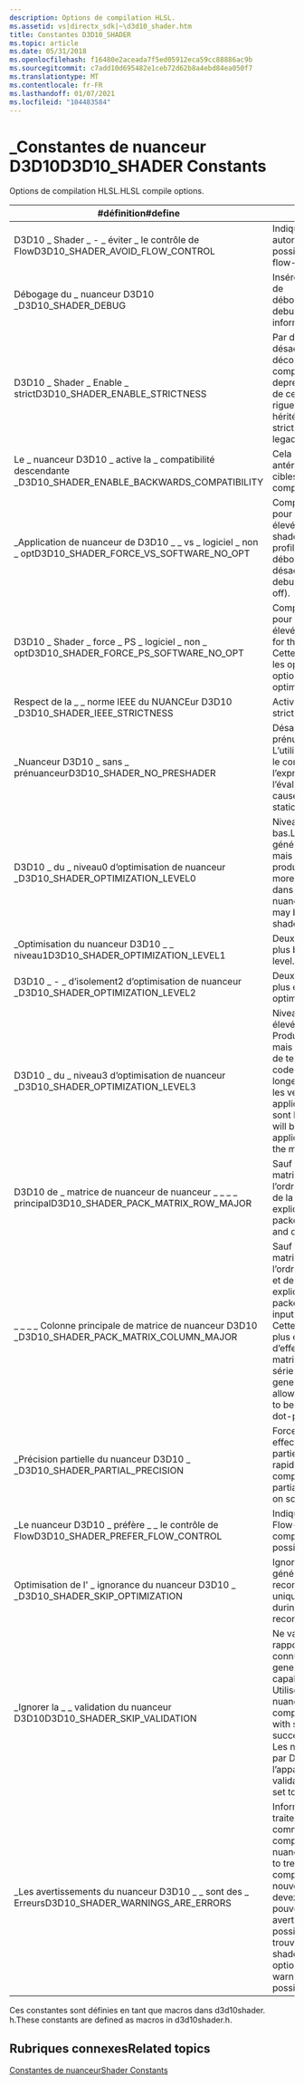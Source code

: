 ```yaml
---
description: Options de compilation HLSL.
ms.assetid: vs|directx_sdk|~\d3d10_shader.htm
title: Constantes D3D10_SHADER
ms.topic: article
ms.date: 05/31/2018
ms.openlocfilehash: f16480e2aceada7f5ed05912eca59cc88886ac9b
ms.sourcegitcommit: c7add10d695482e1ceb72d62b8a4ebd84ea050f7
ms.translationtype: MT
ms.contentlocale: fr-FR
ms.lasthandoff: 01/07/2021
ms.locfileid: "104483584"
---
```

# <a name="d3d10_shader-constants"></a><span data-ttu-id="97101-103">\_Constantes de nuanceur D3D10</span><span class="sxs-lookup"><span data-stu-id="97101-103">D3D10\_SHADER Constants</span></span>

<span data-ttu-id="97101-104">Options de compilation HLSL.</span><span class="sxs-lookup"><span data-stu-id="97101-104">HLSL compile options.</span></span>



| <span data-ttu-id="97101-105">\#définition</span><span class="sxs-lookup"><span data-stu-id="97101-105">\#define</span></span>                                        | <span data-ttu-id="97101-106">Description</span><span class="sxs-lookup"><span data-stu-id="97101-106">Description</span></span>                                                                                                                                                                                                                                    |
|-------------------------------------------------|------------------------------------------------------------------------------------------------------------------------------------------------------------------------------------------------------------------------------------------------|
| <span data-ttu-id="97101-107">D3D10 \_ Shader \_ - \_ éviter \_ le contrôle de Flow</span><span class="sxs-lookup"><span data-stu-id="97101-107">D3D10\_SHADER\_AVOID\_FLOW\_CONTROL</span></span>             | <span data-ttu-id="97101-108">Indiquez au compilateur de ne pas autoriser le contrôle de Flow (si possible).</span><span class="sxs-lookup"><span data-stu-id="97101-108">Tell compiler to not allow flow-control (when possible).</span></span>                                                                                                                                                                                       |
| <span data-ttu-id="97101-109">Débogage du \_ nuanceur D3D10 \_</span><span class="sxs-lookup"><span data-stu-id="97101-109">D3D10\_SHADER\_DEBUG</span></span>                            | <span data-ttu-id="97101-110">Insérez les informations de fichier de débogage/ligne/type/symbole.</span><span class="sxs-lookup"><span data-stu-id="97101-110">Insert debug file/line/type/symbol information.</span></span>                                                                                                                                                                                                |
| <span data-ttu-id="97101-111">D3D10 \_ Shader \_ Enable \_ strict</span><span class="sxs-lookup"><span data-stu-id="97101-111">D3D10\_SHADER\_ENABLE\_STRICTNESS</span></span>               | <span data-ttu-id="97101-112">Par défaut, le compilateur HLSL désactive la rigueur sur la syntaxe déconseillée.</span><span class="sxs-lookup"><span data-stu-id="97101-112">By default, the HLSL compiler disables strictness on deprecated syntax.</span></span> <span data-ttu-id="97101-113">La spécification de cet indicateur permet une rigueur qui n’autorise pas la syntaxe héritée.</span><span class="sxs-lookup"><span data-stu-id="97101-113">Specifying this flag enables strictness which may not allow for legacy syntax.</span></span>                                                                                         |
| <span data-ttu-id="97101-114">Le \_ nuanceur D3D10 \_ active la \_ compatibilité descendante \_</span><span class="sxs-lookup"><span data-stu-id="97101-114">D3D10\_SHADER\_ENABLE\_BACKWARDS\_COMPATIBILITY</span></span> | <span data-ttu-id="97101-115">Cela permet aux nuanceurs antérieurs de compiler sur 4 \_ cibles.</span><span class="sxs-lookup"><span data-stu-id="97101-115">This enables older shaders to compile to 4\_0 targets.</span></span>                                                                                                                                                                                         |
| <span data-ttu-id="97101-116">\_Application de nuanceur de D3D10 \_ \_ vs \_ logiciel \_ non \_ opt</span><span class="sxs-lookup"><span data-stu-id="97101-116">D3D10\_SHADER\_FORCE\_VS\_SOFTWARE\_NO\_OPT</span></span>     | <span data-ttu-id="97101-117">Compilez un nuanceur de sommets pour le profil de nuanceur le plus élevé suivant.</span><span class="sxs-lookup"><span data-stu-id="97101-117">Compile a vertex shader for the next highest shader profile.</span></span> <span data-ttu-id="97101-118">Cette option active le débogage (et les optimisations désactivées).</span><span class="sxs-lookup"><span data-stu-id="97101-118">This option turns debugging on (and optimizations off).</span></span>                                                                                                                           |
| <span data-ttu-id="97101-119">D3D10 \_ Shader \_ force \_ PS \_ logiciel \_ non \_ opt</span><span class="sxs-lookup"><span data-stu-id="97101-119">D3D10\_SHADER\_FORCE\_PS\_SOFTWARE\_NO\_OPT</span></span>     | <span data-ttu-id="97101-120">Compilez un nuanceur de pixels pour le profil de nuanceur le plus élevé suivant.</span><span class="sxs-lookup"><span data-stu-id="97101-120">Compile a pixel shader for the next highest shader profile.</span></span> <span data-ttu-id="97101-121">Cette option active le débogage (et les optimisations désactivées).</span><span class="sxs-lookup"><span data-stu-id="97101-121">This option turns debugging on (and optimizations off).</span></span>                                                                                                                            |
| <span data-ttu-id="97101-122">Respect de la \_ \_ norme IEEE du NUANCEur D3D10 \_</span><span class="sxs-lookup"><span data-stu-id="97101-122">D3D10\_SHADER\_IEEE\_STRICTNESS</span></span>                 | <span data-ttu-id="97101-123">Active la strictité IEEE.</span><span class="sxs-lookup"><span data-stu-id="97101-123">Enables IEEE strictness.</span></span>                                                                                                                                                                                                                       |
| <span data-ttu-id="97101-124">\_Nuanceur D3D10 \_ sans \_ prénuanceur</span><span class="sxs-lookup"><span data-stu-id="97101-124">D3D10\_SHADER\_NO\_PRESHADER</span></span>                    | <span data-ttu-id="97101-125">Désactive les prénuanceurs.</span><span class="sxs-lookup"><span data-stu-id="97101-125">Disables Preshaders.</span></span> <span data-ttu-id="97101-126">L’utilisation de cet indicateur force le compilateur à ne pas extraire l’expression statique pour l’évaluation.</span><span class="sxs-lookup"><span data-stu-id="97101-126">Using this flag will cause the compiler to not pull out static expression for evaluation.</span></span>                                                                                                                                 |
| <span data-ttu-id="97101-127">D3D10 \_ du \_ niveau0 d’optimisation de nuanceur \_</span><span class="sxs-lookup"><span data-stu-id="97101-127">D3D10\_SHADER\_OPTIMIZATION\_LEVEL0</span></span>             | <span data-ttu-id="97101-128">Niveau d’optimisation le plus bas.</span><span class="sxs-lookup"><span data-stu-id="97101-128">Lowest optimization level.</span></span> <span data-ttu-id="97101-129">Peut générer du code plus lentement, mais le fera plus rapidement.</span><span class="sxs-lookup"><span data-stu-id="97101-129">May produce slower code but will do so more quickly.</span></span> <span data-ttu-id="97101-130">Cela peut être utile dans un cycle de développement de nuanceur hautement itératif.</span><span class="sxs-lookup"><span data-stu-id="97101-130">This may be useful in a highly iterative shader development cycle.</span></span>                                                                                             |
| <span data-ttu-id="97101-131">\_Optimisation du nuanceur D3D10 \_ \_ niveau1</span><span class="sxs-lookup"><span data-stu-id="97101-131">D3D10\_SHADER\_OPTIMIZATION\_LEVEL1</span></span>             | <span data-ttu-id="97101-132">Deuxième niveau d’optimisation le plus bas.</span><span class="sxs-lookup"><span data-stu-id="97101-132">Second lowest optimization level.</span></span>                                                                                                                                                                                                              |
| <span data-ttu-id="97101-133">D3D10 \_ - \_ d’isolement2 d’optimisation de nuanceur \_</span><span class="sxs-lookup"><span data-stu-id="97101-133">D3D10\_SHADER\_OPTIMIZATION\_LEVEL2</span></span>             | <span data-ttu-id="97101-134">Deuxième niveau d’optimisation le plus élevé.</span><span class="sxs-lookup"><span data-stu-id="97101-134">Second highest optimization level.</span></span>                                                                                                                                                                                                             |
| <span data-ttu-id="97101-135">D3D10 \_ du \_ niveau3 d’optimisation de nuanceur \_</span><span class="sxs-lookup"><span data-stu-id="97101-135">D3D10\_SHADER\_OPTIMIZATION\_LEVEL3</span></span>             | <span data-ttu-id="97101-136">Niveau d’optimisation le plus élevé.</span><span class="sxs-lookup"><span data-stu-id="97101-136">Highest optimization level.</span></span> <span data-ttu-id="97101-137">Produit le meilleur code possible, mais peut prendre beaucoup plus de temps.</span><span class="sxs-lookup"><span data-stu-id="97101-137">Will produce best possible code but may take significantly longer to do so.</span></span> <span data-ttu-id="97101-138">Cela sera utile pour les versions finales d’une application où les performances sont le facteur le plus important.</span><span class="sxs-lookup"><span data-stu-id="97101-138">This will be useful for final builds of an application where performance is the most important factor.</span></span>                                 |
| <span data-ttu-id="97101-139">D3D10 de \_ matrice de nuanceur de nuanceur \_ \_ \_ \_ principal</span><span class="sxs-lookup"><span data-stu-id="97101-139">D3D10\_SHADER\_PACK\_MATRIX\_ROW\_MAJOR</span></span>         | <span data-ttu-id="97101-140">Sauf spécification explicite, les matrices sont compressées dans l’ordre ligne-principal de l’entrée et de la sortie du nuanceur.</span><span class="sxs-lookup"><span data-stu-id="97101-140">Unless explicitly specified, matrices will be packed in row-major order on input and output from the shader.</span></span>                                                                                                                                   |
| <span data-ttu-id="97101-141">\_ \_ \_ \_ Colonne principale de matrice de nuanceur D3D10 \_</span><span class="sxs-lookup"><span data-stu-id="97101-141">D3D10\_SHADER\_PACK\_MATRIX\_COLUMN\_MAJOR</span></span>      | <span data-ttu-id="97101-142">Sauf spécification explicite, les matrices sont compressées dans l’ordre colonne-principal de l’entrée et de la sortie du nuanceur.</span><span class="sxs-lookup"><span data-stu-id="97101-142">Unless explicitly specified, matrices will be packed in column-major order on input and output from the shader.</span></span> <span data-ttu-id="97101-143">Cette opération est généralement plus efficace, car elle permet d’effectuer une multiplication de matrice vectorielle à l’aide d’une série de produits de point.</span><span class="sxs-lookup"><span data-stu-id="97101-143">This is generally more efficient, since it allows vector-matrix multiplication to be performed using a series of dot-products.</span></span> |
| <span data-ttu-id="97101-144">\_Précision partielle du nuanceur D3D10 \_ \_</span><span class="sxs-lookup"><span data-stu-id="97101-144">D3D10\_SHADER\_PARTIAL\_PRECISION</span></span>               | <span data-ttu-id="97101-145">Forcer tous les calculs à être effectués avec une précision partielle ; Cela peut s’exécuter plus rapidement sur un matériel.</span><span class="sxs-lookup"><span data-stu-id="97101-145">Force all computations to be done with partial precision; this may run faster on some hardware.</span></span>                                                                                                                                                |
| <span data-ttu-id="97101-146">\_Le nuanceur D3D10 \_ préfère \_ \_ le contrôle de Flow</span><span class="sxs-lookup"><span data-stu-id="97101-146">D3D10\_SHADER\_PREFER\_FLOW\_CONTROL</span></span>            | <span data-ttu-id="97101-147">Indiquez au compilateur d’utiliser Flow-Control (si possible).</span><span class="sxs-lookup"><span data-stu-id="97101-147">Tell compiler to use flow-control (when possible).</span></span>                                                                                                                                                                                             |
| <span data-ttu-id="97101-148">Optimisation de l' \_ ignorance du nuanceur D3D10 \_ \_</span><span class="sxs-lookup"><span data-stu-id="97101-148">D3D10\_SHADER\_SKIP\_OPTIMIZATION</span></span>               | <span data-ttu-id="97101-149">Ignorer l’optimisation pendant la génération de code ; généralement recommandé pour le débogage uniquement.</span><span class="sxs-lookup"><span data-stu-id="97101-149">Skip optimization during code generation; generally recommended for debug only.</span></span>                                                                                                                                                                |
| <span data-ttu-id="97101-150">\_Ignorer la \_ \_ validation du nuanceur D3D10</span><span class="sxs-lookup"><span data-stu-id="97101-150">D3D10\_SHADER\_SKIP\_VALIDATION</span></span>                 | <span data-ttu-id="97101-151">Ne validez pas le code généré par rapport aux capacités et contraintes connues.</span><span class="sxs-lookup"><span data-stu-id="97101-151">Do not validate the generated code against known capabilities and constraints.</span></span> <span data-ttu-id="97101-152">Utilisez-le uniquement avec les nuanceurs qui ont été correctement compilés par le passé.</span><span class="sxs-lookup"><span data-stu-id="97101-152">Only use this with shaders that have been successfully compiled in the past.</span></span> <span data-ttu-id="97101-153">Les nuanceurs sont toujours validés par DirectX avant d’être définis sur l’appareil.</span><span class="sxs-lookup"><span data-stu-id="97101-153">Shaders are always validated by DirectX before they are set to the device.</span></span>         |
| <span data-ttu-id="97101-154">\_Les avertissements du nuanceur D3D10 \_ \_ sont des \_ Erreurs</span><span class="sxs-lookup"><span data-stu-id="97101-154">D3D10\_SHADER\_WARNINGS\_ARE\_ERRORS</span></span>            | <span data-ttu-id="97101-155">Informez le compilateur HLSL de traiter tous les avertissements comme des erreurs lors de la compilation du code du nuanceur.</span><span class="sxs-lookup"><span data-stu-id="97101-155">Inform the HLSL compiler to treat all warnings as errors when compiling the shader code.</span></span> <span data-ttu-id="97101-156">Pour le nouveau code de nuanceur, vous devez utiliser cette option afin de pouvoir résoudre tous les avertissements et garantir le moins possible de problèmes difficiles à trouver dans le code.</span><span class="sxs-lookup"><span data-stu-id="97101-156">For new shader code, you should use this option so you can resolve all warnings and ensure the fewest possible hard-to-find code defects.</span></span>             |



 

<span data-ttu-id="97101-157">Ces constantes sont définies en tant que macros dans d3d10shader. h.</span><span class="sxs-lookup"><span data-stu-id="97101-157">These constants are defined as macros in d3d10shader.h.</span></span>

## <a name="related-topics"></a><span data-ttu-id="97101-158">Rubriques connexes</span><span class="sxs-lookup"><span data-stu-id="97101-158">Related topics</span></span>

<dl> <dt>

[<span data-ttu-id="97101-159">Constantes de nuanceur</span><span class="sxs-lookup"><span data-stu-id="97101-159">Shader Constants</span></span>](d3d10-graphics-reference-d3d10-shader-constants.md)
</dt> </dl>

 

 



